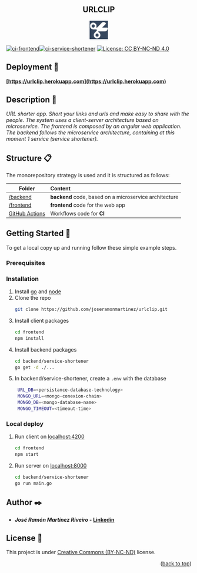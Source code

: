 <h2 align="center">URLCLIP</h2>
<p align="center">
    <img src="https://github.com/JoseRamonMartinez/urlclip/blob/main/frontend/src/assets/ngx-rocket-logo.png" width="50">
</p>


 [![ci-frontend](https://github.com/JoseRamonMartinez/urlclip/actions/workflows/ci-frontend.yml/badge.svg)](https://github.com/JoseRamonMartinez/urlclip/actions/workflows/ci-frontend.yml)[![ci-service-shortener](https://github.com/JoseRamonMartinez/urlclip/actions/workflows/ci-service-shortener.yml/badge.svg)](https://github.com/JoseRamonMartinez/urlclip/actions/workflows/ci-service-shortener.yml)   [![License: CC BY-NC-ND 4.0](https://img.shields.io/badge/License-CC%20BY--NC--ND%204.0-lightgrey.svg)](https://creativecommons.org/licenses/by-nc-nd/4.0/)


## Deployment 🚀

**[https://urlclip.herokuapp.com](https://urlclip.herokuapp.com)**

## Description 📢

_URL shorter app. Short your links and urls and make easy to share with the people. The system uses a client-server architecture based on microservice. The frontend is composed by an angular web application. The backend follows the microservice architecture, containing at this moment 1 service (service shortener)._

## Structure 📋

The monorepository strategy is used and it is structured as follows:

| Folder      | Content |
| ---------- | :------|
| [/backend](https://github.com/JoseRamonMartinez/MAIA/serverless-aws)  | **backend** code, based on a microservice architecture |
| [/frontend](https://github.com/JoseRamonMartinez/MAIA/frontend-paciente)    |  **frontend** code for the web app|
| [GitHub Actions](https://github.com/JoseRamonMartinez/MAIA/tree/master/.github/workflows)     |   Workflows code for **CI** |


## Getting Started 📖

To get a local copy up and running follow these simple example steps.

### Prerequisites


### Installation


1. Install [go](https://go.dev/doc/install) and [node](https://nodejs.org/es/download/)
2. Clone the repo
   ```sh
   git clone https://github.com/joseramonmartinez/urlclip.git
   ```
3. Install client packages
   ```sh
   cd frontend
   npm install
   ```
4. Install backend packages
   ```sh
   cd backend/service-shortener
   go get -d ./...
   ```
5. In backend/service-shortener, create a  `.env` with the database
   ```sh
    URL_DB=<persistance-database-technology>
    MONGO_URL=<mongo-conexion-chain>
    MONGO_DB=<mongo-database-name>
    MONGO_TIMEOUT=<timeout-time>
   ```

### Local deploy
1. Run client on [localhost:4200](localhost:4200)
   ```sh
   cd frontend
   npm start
   ```
2. Run server on [localhost:8000](localhost:8000)
   ```sh
   cd backend/service-shortener
   go run main.go
   ```

## Author ✒️

- **_José Ramón Martínez Riveiro_ - [Linkedin](https://www.linkedin.com/in/josermartinez/?originalSubdomain=es)**

## License 📄

This project is under [Creative Commons (BY-NC-ND)](https://creativecommons.org/licenses/by-nc-nd/4.0/) license.


<p align="right">(<a href="#top">back to top</a>)</p>